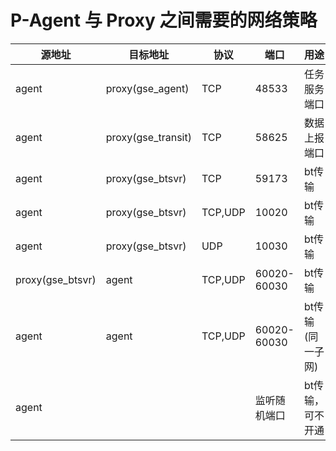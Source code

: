 # P-Agent 与 Proxy 之间需要的网络策略


源地址|目标地址|协议|端口|用途
--|--|--|--|--
agent|proxy(gse_agent)|TCP|48533|任务服务端口
agent|proxy(gse_transit)|TCP|58625|数据上报端口
agent|proxy(gse_btsvr)|TCP|59173|bt传输
agent|proxy(gse_btsvr)|TCP,UDP|10020|bt传输
agent|proxy(gse_btsvr)|UDP|10030|bt传输
proxy(gse_btsvr)|agent|TCP,UDP|60020-60030|bt传输
agent|agent|TCP,UDP|60020-60030|bt传输(同一子网)
agent|||监听随机端口|bt传输，可不开通
